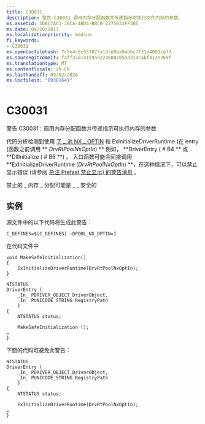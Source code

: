 ```yaml
---
title: C30031
description: 警告 C30031 调用内存分配函数并传递指示可执行文件内存的参数。
ms.assetid: 5DBC7AC3-30CA-4BD4-BBCB-2275033FF505
ms.date: 04/20/2017
ms.localizationpriority: medium
f1_keywords:
- C30031
ms.openlocfilehash: 7c5e4c8c557027a13ce9ba94dbc7f21e4003ce73
ms.sourcegitcommit: faff37814159ad224080205ad314cabf412e269f
ms.translationtype: MT
ms.contentlocale: zh-CN
ms.lasthandoff: 09/02/2020
ms.locfileid: "89381641"
---
```

# <a name="c30031"></a>C30031


警告 C30031：调用内存分配函数并传递指示可执行内存的参数

代码分析检测到使用 [了 \_ 池 NX \_ OPTIN](../kernel/single-binary-opt-in-pool-nx-optin.md) 和 ExInitializeDriverRuntime (在 entry (函数之前调用 ** *DrvRtPoolNxOptIn*) ** 例如， **DriverEntry ( # B4 ** 或 **DllInitialize ( # B6 **) 。 入口函数可能会间接调用 **ExInitializeDriverRuntime (*DrvRtPoolNxOptIn*) **，在这种情况下，可以禁止显示错误 (请参阅 [杂注 Prefast 禁止显示) 的警告消息](/previous-versions/windows/embedded/gg155764(v=winembedded.70)) 。

禁止的 \_ 内存 \_ 分配可能是 \_ \_ 安全的

## <a name="span-idexamplespanspan-idexamplespanspan-idexamplespanexample"></a><span id="Example"></span><span id="example"></span><span id="EXAMPLE"></span>实例


源文件中的以下代码将生成此警告：

```
C_DEFINES=$(C_DEFINES) -DPOOL_NX_OPTIN=1
```

在代码文件中

```
void MakeSafeInitialization()
{
    ExInitializeDriverRuntime(DrvRtPoolNxOptIn);
}

NTSTATUS
DriverEntry (
    _In_ PDRIVER_OBJECT DriverObject,
    _In_ PUNICODE_STRING RegistryPath
    )
{
    NTSTATUS status;

    MakeSafeInitialization ();
…
}
```

下面的代码可避免此警告：

```
NTSTATUS
DriverEntry (
    _In_ PDRIVER_OBJECT DriverObject,
    _In_ PUNICODE_STRING RegistryPath
    )
{
    NTSTATUS status;

    ExInitializeDriverRuntime(DrvRtPoolNxOptIn);
…
}
```

 


